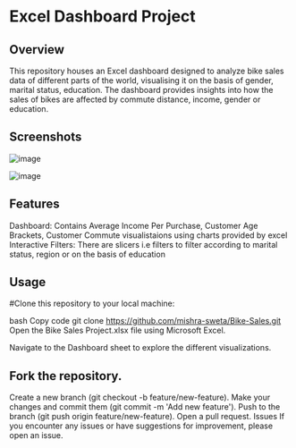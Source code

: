# Excel Dashboard Project

## Overview
This repository houses an Excel dashboard designed to analyze bike sales data of different parts of the world, visualising it on the basis of gender, marital status, education. The dashboard provides insights into how the sales of bikes are affected by commute distance, income, gender or education.

## Screenshots
![image](https://github.com/sandeepg4456/Bike-Sales/assets/161113447/d8f4191a-5321-4b03-9cf3-d4dfdc44c547)



![image](https://github.com/sandeepg4456/Bike-Sales/assets/161113447/635b3523-3a9b-49a3-b410-59ba2cf6634f)


## Features

Dashboard: Contains Average Income Per Purchase, Customer Age Brackets, Customer Commute visualistaions using charts provided by excel
Interactive Filters: There are slicers i.e filters to filter according to marital status, region or on the basis of education

## Usage
#Clone this repository to your local machine:

bash
Copy code
git clone https://github.com/mishra-sweta/Bike-Sales.git
Open the Bike Sales Project.xlsx file using Microsoft Excel.

Navigate to the Dashboard sheet to explore the different visualizations.


## Fork the repository.
Create a new branch (git checkout -b feature/new-feature).
Make your changes and commit them (git commit -m 'Add new feature').
Push to the branch (git push origin feature/new-feature).
Open a pull request.
Issues
If you encounter any issues or have suggestions for improvement, please open an issue.
